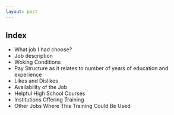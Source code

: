 ```yaml
---
layout: post
---
```


## Index

* What job I had choose?
* Job description
* Woking Conditions
* Pay Structure as it relates to number of years of education and experience
* Likes and Dislikes
* Availability of the Job
* Helpful High School Courses
* Institutions Offering Training
* Other Jobs Where This Training Could Be Used
